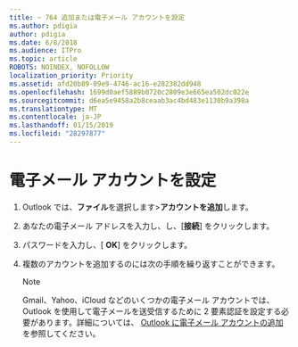```yaml
---
title: ~ 764 追加または電子メール アカウントを設定
ms.author: pdigia
author: pdigia
ms.date: 6/8/2018
ms.audience: ITPro
ms.topic: article
ROBOTS: NOINDEX, NOFOLLOW
localization_priority: Priority
ms.assetid: afd20b89-09e9-4746-ac16-e282382dd948
ms.openlocfilehash: 1699d0aef5889b0720c2809e3e665ea502dc022e
ms.sourcegitcommit: d6ea5e9458a2b8ceaab3ac4bd483e1130b9a398a
ms.translationtype: MT
ms.contentlocale: ja-JP
ms.lasthandoff: 01/15/2019
ms.locfileid: "28297877"
---
```

# <a name="setup-email-accounts"></a>電子メール アカウントを設定

1. Outlook では、**ファイル**を選択します\>**アカウントを追加**します。
    
2. あなたの電子メール アドレスを入力し、し、[**接続**] をクリックします。
    
3. パスワードを入力し、[ **OK**] をクリックします。
    
4. 複数のアカウントを追加するのには次の手順を繰り返すことができます。
    
    > [!NOTE]
    > Gmail、Yahoo、iCloud などのいくつかの電子メール アカウントでは、Outlook を使用して電子メールを送受信するために 2 要素認証を設定する必要があります。詳細については、 [Outlook に電子メール アカウントの追加](https://support.office.com/article/6e27792a-9267-4aa4-8bb6-c84ef146101b.aspx)を参照してください。 
  

